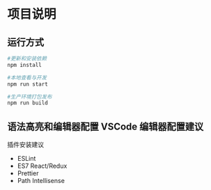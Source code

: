 # 项目说明

## 运行方式

```bash
#更新和安装依赖
npm install

#本地查看与开发
npm run start

#生产环境打包发布
npm run build
```

## 语法高亮和编辑器配置 VSCode 编辑器配置建议

插件安装建议

- ESLint
- ES7 React/Redux
- Prettier
- Path Intellisense
